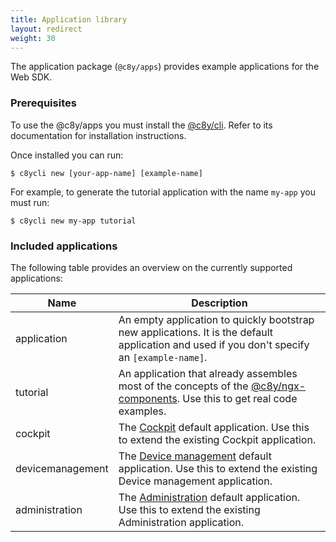 ```yaml
---
title: Application library
layout: redirect
weight: 30
---
```



The application package (`@c8y/apps`) provides example applications for the Web SDK.

### Prerequisites

To use the @c8y/apps you must install the [@c8y/cli](/web/development-tools/#c8y-cli). Refer to its documentation for installation instructions.

Once installed you can run:

```
$ c8ycli new [your-app-name] [example-name]
```

For example, to generate the tutorial application with the name `my-app` you must run:

```
$ c8ycli new my-app tutorial
```

### Included applications

The following table provides an overview on the currently supported applications:

<table>
<col style="width:20%">
<col style="width:80%">
<thead>
<tr>
<th>Name</th>
<th>Description</th>
</tr>
</thead>
<tbody>
<tr>
<td>application</td>
<td>An empty application to quickly bootstrap new applications. It is the default application and used if you don't specify an <code>[example-name]</code>.</td>
</tr>
<tr>
<td>tutorial</td>
<td>An application that already assembles most of the concepts of the <a href="/web/libraries/#component-library-ngx">@c8y/ngx-components</a>. Use this to get real code examples.</td>
</tr>
<tr>
<td>cockpit</td>
<td>The <a href="/cockpit/cockpit-introduction/">Cockpit</a> default application. Use this to extend the existing Cockpit application.</td>
</tr>
<tr>
<td>devicemanagement</td>
<td>The <a href="/device-management-application/home-dashboard/">Device management</a> default application. Use this to extend the existing Device management application.</td>
</tr>
<tr>
<td>administration</td>
<td>The <a href="/standard-tenant/home-screen/">Administration</a> default application. Use this to extend the existing Administration application.</td>
</tr>
</tbody>
</table>
